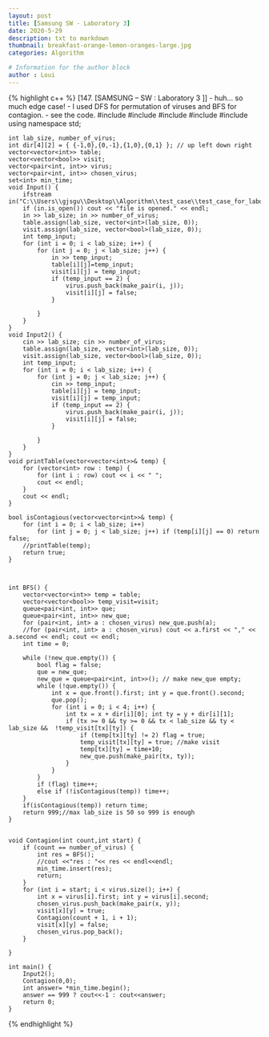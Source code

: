 ```yaml
---
layout: post
title: [Samsung SW - Laboratory 3]
date: 2020-5-29
description: txt to markdown
thumbnail: breakfast-orange-lemon-oranges-large.jpg
categories: Algorithm

# Information for the author block
author : Loui
---
```


{% highlight c++ %}
	﻿[147. [SAMSUNG – SW : Laboratory 3 ]]
	- huh… so much edge case!
	- I used DFS for permutation of viruses and BFS for contagion.
	- see the code.
	#include<iostream>
	#include<fstream>
	#include<vector>
	#include<queue>
	#include<set>
	using namespace std;
	
	int lab_size, number_of_virus;
	int dir[4][2] = { {-1,0},{0,-1},{1,0},{0,1} }; // up left down right
	vector<vector<int>> table;
	vector<vector<bool>> visit;
	vector<pair<int, int>> virus;
	vector<pair<int, int>> chosen_virus;
	set<int> min_time;
	void Input() {
		ifstream in("C:\\Users\\gjsgu\\Desktop\\Algorithm\\test_case\\test_case_for_laboratory3.txt");
		if (in.is_open()) cout << "file is opened." << endl;
		in >> lab_size; in >> number_of_virus;
		table.assign(lab_size, vector<int>(lab_size, 0));
		visit.assign(lab_size, vector<bool>(lab_size, 0));
		int temp_input;
		for (int i = 0; i < lab_size; i++) {
			for (int j = 0; j < lab_size; j++) {
				in >> temp_input;
				table[i][j]=temp_input;
				visit[i][j] = temp_input;
				if (temp_input == 2) {
					virus.push_back(make_pair(i, j));
					visit[i][j] = false;
				} 
				
			}
		}
	}
	void Input2() {
		cin >> lab_size; cin >> number_of_virus;
		table.assign(lab_size, vector<int>(lab_size, 0));
		visit.assign(lab_size, vector<bool>(lab_size, 0));
		int temp_input;
		for (int i = 0; i < lab_size; i++) {
			for (int j = 0; j < lab_size; j++) {
				cin >> temp_input;
				table[i][j] = temp_input;
				visit[i][j] = temp_input;
				if (temp_input == 2) {
					virus.push_back(make_pair(i, j));
					visit[i][j] = false;
				}
	
			}
		}
	}
	void printTable(vector<vector<int>>& temp) {
		for (vector<int> row : temp) {
			for (int i : row) cout << i << " ";
			cout << endl;
		}
		cout << endl;
	}
	
	bool isContagious(vector<vector<int>>& temp) {
		for (int i = 0; i < lab_size; i++) 
			for (int j = 0; j < lab_size; j++) if (temp[i][j] == 0) return false;
		//printTable(temp);
		return true;
	}
	
	
	
	int BFS() {
		vector<vector<int>> temp = table;
		vector<vector<bool>> temp_visit=visit;
		queue<pair<int, int>> que;
		queue<pair<int, int>> new_que;
		for (pair<int, int> a : chosen_virus) new_que.push(a);
		//for (pair<int, int> a : chosen_virus) cout << a.first << "," << a.second << endl; cout << endl;
		int time = 0;
		
		while (!new_que.empty()) {
			bool flag = false;
			que = new_que;
			new_que = queue<pair<int, int>>(); // make new_que empty;
			while (!que.empty()) {
				int x = que.front().first; int y = que.front().second;
				que.pop();
				for (int i = 0; i < 4; i++) {
					int tx = x + dir[i][0]; int ty = y + dir[i][1];
					if (tx >= 0 && ty >= 0 && tx < lab_size && ty < lab_size &&  !temp_visit[tx][ty]) {
						if (temp[tx][ty] != 2) flag = true;
						temp_visit[tx][ty] = true; //make visit
						temp[tx][ty] = time+10;
						new_que.push(make_pair(tx, ty));
					}
				}
			}
			if (flag) time++;
			else if (!isContagious(temp)) time++;
		}
		if(isContagious(temp)) return time;
		return 999;//max lab_size is 50 so 999 is enough
	}
	
	
	void Contagion(int count,int start) {
		if (count == number_of_virus) {
			int res = BFS();
			//cout <<"res : "<< res << endl<<endl;
			min_time.insert(res);
			return;
		} 
		for (int i = start; i < virus.size(); i++) {
			int x = virus[i].first; int y = virus[i].second;
			chosen_virus.push_back(make_pair(x, y));
			visit[x][y] = true;
			Contagion(count + 1, i + 1);
			visit[x][y] = false;
			chosen_virus.pop_back();
		}
	
	}
	
	int main() {
		Input2();
		Contagion(0,0);
		int answer= *min_time.begin();
		answer == 999 ? cout<<-1 : cout<<answer;
		return 0;
	}
	
	
{% endhighlight %}
